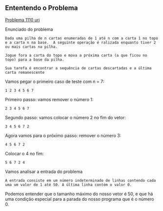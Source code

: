 ## Ententendo o Problema
<a href="https://www.urionlinejudge.com.br/judge/en/problems/view/1110">Problema 1110 uri</a>


Enunciado do problema 

    Dada uma pilha de n cartas enumeradas de 1 até n com a carta 1 no topo e a carta n na base.  A seguinte operação é ralizada enquanto tiver 2 ou mais cartas na pilha.

    Jogue fora a carta do topo e mova a próxima carta (a que ficou no topo) para a base da pilha.

    Sua tarefa é encontrar a sequência de cartas descartadas e a última carta remanescente


Vamos pegar o primeiro caso de teste com n = 7:

    1 2 3 4 5 6 7

Primeiro passo: vamos remover o número 1:
    
    2 3 4 5 6 7

Segundo passo: vamos colocar o número 2 no fim do vetor:
    
    3 4 5 6 7 2

Agora vamos para o próximo passo: remover o número 3:

    4 5 6 7 2

Colocar o 4 no fim:

    5 6 7 2 4

Vamos analisar a entrada do problema

    A entrada consiste em um número indeterminado de linhas contendo cada uma um valor de 1 até 50. A última linha contém o valor 0.


Podemos entender que o tamanho máximo do nosso vetor é 50, e que há uma condição especial para a parada do nosso programa que é o número 0.